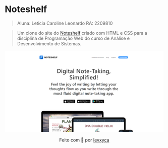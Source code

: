 # Noteshelf

> Aluna: Leticia Caroline Leonardo RA: 2209810

> Um clone do site do [Noteshelf](https://www.noteshelf.net/) criado com HTML e CSS para a disciplina de Programação Web do curso de Análise e Desenvolvimento de Sistemas.

![example](img/example.png)

<p style="text-align:center">Feito com 💙 por <a href="https://levxyca.codes/">levxyca</a></p>
